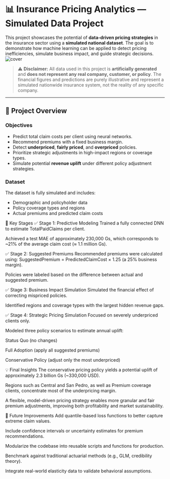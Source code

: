 # 📊 Insurance Pricing Analytics — Simulated Data Project

This project showcases the potential of **data-driven pricing strategies** in the insurance sector using a **simulated national dataset**. The goal is to demonstrate how machine learning can be applied to detect pricing inefficiencies, simulate business impact, and guide strategic decisions.
![cover](https://github.com/user-attachments/assets/8cfd461c-e163-41fe-a7b7-04d9101327f3)

> ⚠️ **Disclaimer:** All data used in this project is **artificially generated** and **does not represent any real company, customer, or policy**. The financial figures and predictions are purely illustrative and represent a simulated nationwide insurance system, not the reality of any specific company.

---

## 🧠 Project Overview

### Objectives
- Predict total claim costs per client using neural networks.
- Recommend premiums with a fixed business margin.
- Detect **underpriced**, **fairly priced**, and **overpriced** policies.
- Prioritize strategic adjustments in high-impact regions or coverage types.
- Simulate potential **revenue uplift** under different policy adjustment strategies.

### Dataset
The dataset is fully simulated and includes:
- Demographic and policyholder data
- Policy coverage types and regions
- Actual premiums and predicted claim costs

📌 Key Stages
✅ Stage 1: Predictive Modeling
Trained a fully connected DNN to estimate TotalPaidClaims per client.

Achieved a test MAE of approximately 230,000 Gs, which corresponds to ~21% of the average claim cost (≈ 1.1 million Gs).

✅ Stage 2: Suggested Premiums
Recommended premiums were calculated using:
SuggestedPremium = PredictedClaimCost × 1.25
(a 25% business margin).

Policies were labeled based on the difference between actual and suggested premium.

✅ Stage 3: Business Impact Simulation
Simulated the financial effect of correcting mispriced policies.

Identified regions and coverage types with the largest hidden revenue gaps.

✅ Stage 4: Strategic Pricing Simulation
Focused on severely underpriced clients only.

Modeled three policy scenarios to estimate annual uplift:

Status Quo (no changes)

Full Adoption (apply all suggested premiums)

Conservative Policy (adjust only the most underpriced)

💡 Final Insights
The conservative pricing policy yields a potential uplift of approximately 2.3 billion Gs (~330,000 USD).

Regions such as Central and San Pedro, as well as Premium coverage clients, concentrate most of the underpricing margin.

A flexible, model-driven pricing strategy enables more granular and fair premium adjustments, improving both profitability and market sustainability.

🚧 Future Improvements
Add quantile-based loss functions to better capture extreme claim values.

Include confidence intervals or uncertainty estimates for premium recommendations.

Modularize the codebase into reusable scripts and functions for production.

Benchmark against traditional actuarial methods (e.g., GLM, credibility theory).

Integrate real-world elasticity data to validate behavioral assumptions.
